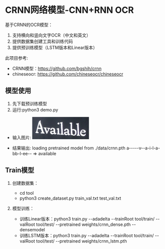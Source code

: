CRNN网络模型-CNN+RNN OCR
======================================

基于CRNN的OCR模型：
1. 支持横向和竖向文字OCR（中文和英文）
2. 提供数据集创建工具和训练代码
3. 提供预训练模型（LSTM版本和Linear版本）

此项目参考:
- CRNN模型：https://github.com/bgshih/crnn
- chineseocr: https://github.com/chineseocr/chineseocr

模型使用
--------
1. 先下载预训练模型
2. 运行:python3 demo.py

- 输入图片:
![Example Image](./data/demo.png)

- 结果输出:
    loading pretrained model from ./data/crnn.pth
    a-----v--a-i-l-a-bb-l-ee-- => available

Train模型
-----------------
1. 创建数据集：
    - cd tool
    - python3 create_dataset.py train_val.txt test_val.txt
    
2. 模型训练：
    - 训练Linear版本：python3 train.py  --adadelta  --trainRoot tool/train/ --valRoot tool/test/ --pretrained weights/crnn_dense.pth --densemodel
    - 训练LSTM版本：python3 train.py  --adadelta  --trainRoot tool/train/ --valRoot tool/test/ --pretrained weights/crnn_lstm.pth

